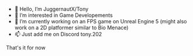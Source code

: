 - 👋 Hello, I’m JuggernautX/Tony
- 👀 I’m interested in Game Developements
- 🌱 I’m currently working on an FPS game on Unreal Engine 5 (might also work on a 2D platformer similar to Bio Menace)
- 📫 Just add me on Discord tony.202

That's it for now
